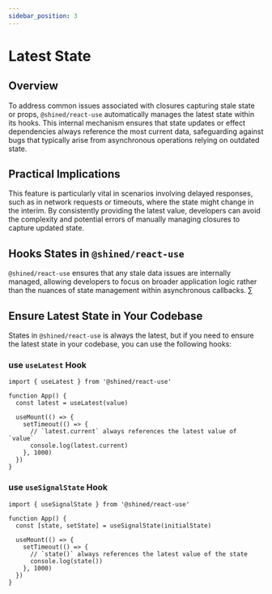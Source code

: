 ```yaml
---
sidebar_position: 3
---
```


# Latest State

## Overview

To address common issues associated with closures capturing stale state or props, `@shined/react-use` automatically manages the latest state within its hooks. This internal mechanism ensures that state updates or effect dependencies always reference the most current data, safeguarding against bugs that typically arise from asynchronous operations relying on outdated state.

## Practical Implications

This feature is particularly vital in scenarios involving delayed responses, such as in network requests or timeouts, where the state might change in the interim. By consistently providing the latest value, developers can avoid the complexity and potential errors of manually managing closures to capture updated state.

## Hooks States in `@shined/react-use`

`@shined/react-use` ensures that any stale data issues are internally managed, allowing developers to focus on broader application logic rather than the nuances of state management within asynchronous callbacks. ∑

## Ensure Latest State in Your Codebase

States in `@shined/react-use` is always the latest, but if you need to ensure the latest state in your codebase, you can use the following hooks:

### use `useLatest` Hook

```tsx
import { useLatest } from '@shined/react-use'

function App() {
  const latest = useLatest(value)

  useMount(() => {
    setTimeout(() => {
      // `latest.current` always references the latest value of `value`
      console.log(latest.current)
    }, 1000)
  })
}
```

### use `useSignalState` Hook

```tsx
import { useSignalState } from '@shined/react-use'

function App() {
  const [state, setState] = useSignalState(initialState)

  useMount(() => {
    setTimeout(() => {
      // `state()` always references the latest value of the state
      console.log(state())
    }, 1000)
  })
}
```
